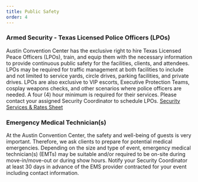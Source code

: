 ```yaml
---
title: Public Safety
order: 4
---
```


### Armed Security - Texas Licensed Police Officers (LPOs)

Austin Convention Center has the exclusive right to hire Texas Licensed Peace Officers (LPOs), train, and equip them with the necessary information to provide continuous public safety for the facilities, clients, and attendees. LPOs may be required for traffic management at both facilities to include and not limited to service yards, circle drives, parking facilities, and private drives. LPOs are also exclusive to VIP escorts, Executive Protection Teams, cosplay weapons checks, and other scenarios where police officers are needed. A four (4) hour minimum is required for their services. Please contact your assigned Security Coordinator to schedule LPOs. [Security Services & Rates Sheet](https://assets.ctfassets.net/xv1q576gx3e5/qJfwXPLttR6DvaJMfJNCv/01264d0d1d74fb958eee710f38e44d38/Security_Rate_Sheet_2022.pdf)

### Emergency Medical Technician(s)

At the Austin Convention Center, the safety and well-being of guests is very important. Therefore, we ask clients to prepare for potential medical emergencies. Depending on the size and type of event, emergency medical technician(s) (EMTs) may be suitable and/or required to be on-site during move-in/move-out or during show hours. Notify your Security Coordinator at least 30 days in advance of the EMS provider contracted for your event including contact information.
